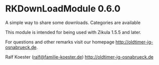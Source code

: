 # RKDownLoadModule 0.6.0

A simple way to share some downloads. Categories are available

This module is intended for being used with Zikula 1.5.5 and later.

For questions and other remarks visit our homepage http://oldtimer-ig-osnabrueck.de.

Ralf Koester (ralf@familie-koester.de)
http://oldtimer-ig-osnabrueck.de
